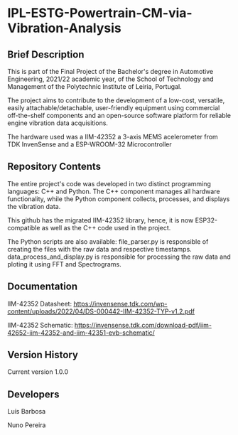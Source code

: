 # IPL-ESTG-Powertrain-CM-via-Vibration-Analysis

Brief Description
-------------------
This is part of the Final Project of the Bachelor's degree in Automotive Engineering, 2021/22 academic year, of the School of Technology and Management of the Polytechnic Institute of Leiria, Portugal.

The project  aims to contribute to the development of a low-cost, versatile, easily attachable/detachable, user-friendly equipment using commercial off-the-shelf components and an open-source software platform for reliable engine vibration data acquisitions.  

The hardware used was a IIM-42352 a 3-axis MEMS acelerometer from TDK InvenSense and a ESP-WROOM-32 Microcontroller

Repository Contents
-------------------
The entire project's code was developed in two distinct programming languages: C++ and Python. The C++ component manages all hardware functionality, while the Python component collects, processes, and displays the vibration data. 

This github has the migrated IIM-42352 library, hence, it is now ESP32-compatible as well as the C++ code used in the project.

The Python scripts are also available:
file_parser.py is responsible of creating the files with the raw data and respective timestamps.
data_process_and_display.py is responsible for processing the raw data and ploting it using FFT and Spectrograms.

Documentation
--------------
IIM-42352 Datasheet: https://invensense.tdk.com/wp-content/uploads/2022/04/DS-000442-IIM-42352-TYP-v1.2.pdf

IIM-42352 Schematic: https://invensense.tdk.com/download-pdf/iim-42652-iim-42352-and-iim-42351-evb-schematic/


Version History
---------------
Current version 1.0.0


Developers
---------------
Luís Barbosa 

Nuno Pereira


